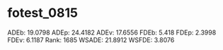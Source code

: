 # fotest_0815

ADEb: 19.0798
ADEp: 24.4182
ADEv: 17.6556
FDEb: 5.418
FDEp: 2.3998
FDEv: 6.1187
Rank: 1685
WSADE: 21.8912
WSFDE: 3.8076